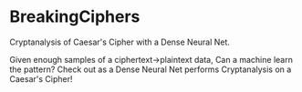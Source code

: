# BreakingCiphers
Cryptanalysis of Caesar's Cipher with a Dense Neural Net.


Given enough samples of a ciphertext->plaintext data, Can a machine learn the pattern? Check out as a Dense Neural Net performs
Cryptanalysis on a Caesar's Cipher!
